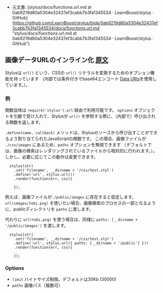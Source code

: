 + 元文書: [stylus/docs/functions.url.md at 0ab9219d80a5304e32437ef3cabb7b3fa1345534 · LearnBoost/stylus · GitHub]
(https://github.com/LearnBoost/stylus/blob/0ab9219d80a5304e32437ef3cabb7b3fa1345534/docs/functions.url.md 
"stylus/docs/functions.url.md at 0ab9219d80a5304e32437ef3cabb7b3fa1345534 · LearnBoost/stylus · GitHub")

## 画像データURLのインライン化 [原文](http://learnboost.github.com/stylus/docs/functions.url.html)

Stylusは `url()` という、CSSの `url()` リテラルを変換するためのオプション機能を持っています
（内部では条件付きでbase64エンコード [Data URIs](http://en.wikipedia.org/wiki/Data_URI_scheme)を使用しています。）。

### 例

関数自体は `require('stylus').url` 経由で利用可能です。
`options` オブジェクトを引数で受け入れて、Stylusが `url()` を参照する際に、（内部で）呼び出される関数を返します。

`.define(name, callback)` メソッドは、Stylusのソースから呼び出すことができるよう割り当てられたJavaScriptの関数です。
この場合、画像ファイルが `./css/images` にあるため、`paths` オプションを無視できます
（デフォルトでは、画像の検索はレンダリングされているファイルから相対的に行われます。）。
しかし、必要に応じてこの動作は変更できます。

      stylus(str)
        .set('filename', __dirname + '/css/test.styl')
        .define('url', stylus.url())
        .render(function(err, css){
    
        });

例えば、画像ファイルが`./public/images` に存在すると仮定します。
`url(images/tobi.png)` を使いたい場合、画像検索のプロセスの一部となるように、publicディレクトリを `paths` に渡します。

代わりに `url(tobi.png)` を使う場合は、同様に `paths: [__dirname + '/public/images']` を渡します。

      stylus(str)
        .set('filename', __dirname + '/css/test.styl')
        .define('url', stylus.url({ paths: [__dirname + '/public'] }))
        .render(function(err, css){
          
        });
  
### Options

  - `limit` バイトサイズ制限。デフォルトは30Kb (30000)
  - `paths` 画像パス（複数可）
